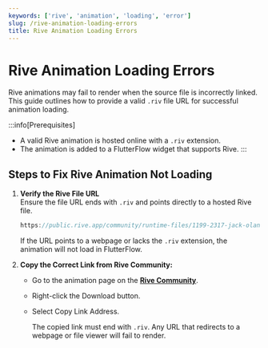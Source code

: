 ```yaml
---
keywords: ['rive', 'animation', 'loading', 'error']
slug: /rive-animation-loading-errors
title: Rive Animation Loading Errors
---
```


# Rive Animation Loading Errors

Rive animations may fail to render when the source file is incorrectly linked. This guide outlines how to provide a valid `.riv` file URL for successful animation loading.

:::info[Prerequisites]
- A valid Rive animation is hosted online with a `.riv` extension.
- The animation is added to a FlutterFlow widget that supports Rive.
:::

## Steps to Fix Rive Animation Not Loading

1. **Verify the Rive File URL**  
   Ensure the file URL ends with `.riv` and points directly to a hosted Rive file.

   ```js
   https://public.rive.app/community/runtime-files/1199-2317-jack-olantern.riv
    ```

    If the URL points to a webpage or lacks the `.riv` extension, the animation will not load in FlutterFlow.

2. **Copy the Correct Link from Rive Community:**

    - Go to the animation page on the **[Rive Community](https://rive.app/community/)**.
    - Right-click the Download button.
    - Select Copy Link Address.

        The copied link must end with `.riv`. Any URL that redirects to a webpage or file viewer will fail to render.
